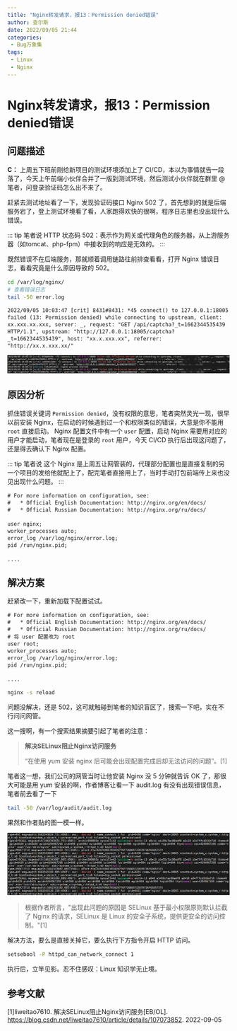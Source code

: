 ```yaml
---
title: "Nginx转发请求，报13：Permission denied错误"
author: 查尔斯
date: 2022/09/05 21:44
categories:
 - Bug万象集
tags:
 - Linux
 - Nginx
---
```


#  Nginx转发请求，报13：Permission denied错误

## 问题描述

**C：** 上周五下班前刚给新项目的测试环境添加上了 CI/CD，本以为事情就告一段落了，今天上午前端小伙伴合并了一版到测试环境，然后测试小伙伴就在群里 @ 笔者，问登录验证码怎么出不来了。

赶紧去测试地址看了一下，发现验证码接口 Nginx 502 了，首先想到的就是后端服务宕了，登上测试环境看了看，人家跑得欢快的很啊，程序日志里也没出现什么错误。

::: tip 笔者说
HTTP 状态码 502：表示作为网关或代理角色的服务器，从上游服务器（如tomcat、php-fpm）中接收到的响应是无效的。
:::

既然错误不在后端服务，那就顺着调用链路往前排查看看，打开 Nginx 错误日志，看看究竟是什么原因导致的 502。

```sh
cd /var/log/nginx/
# 查看错误日志
tail -50 error.log
```

```
2022/09/05 10:03:47 [crit] 8431#8431: *45 connect() to 127.0.0.1:18005 failed (13: Permission denied) while connecting to upstream, client: xx.xxx.xx.xxx, server: _, request: "GET /api/captcha?_t=1662344535439 HTTP/1.1", upstream: "http://127.0.0.1:18005/captcha?_t=1662344535439", host: "xx.x.xxx.xx", referrer: "http://xx.x.xxx.xx/"
```

![202208112010100](../../../../../public/img/2022/09/05/202209052140666.png)

## 原因分析

抓住错误关键词 `Permission denied`，没有权限的意思，笔者突然灵光一现，很早以前安装 Nginx，在启动的时候遇到过一个和权限类似的错误，大意是你不能用 `root` 直接启动。 Nginx 配置文件中有一个 `user` 配置，启动 Nginx 需要用对应的用户才能启动，笔者现在是登录的 `root` 用户，今天 CI/CD 执行后出现这问题了，还是得去确认下 Nginx 配置。

::: tip 笔者说
这个 Nginx 是上周五让网管装的，代理部分配置也是直接复制的另一个项目的发给他就配上了，配完笔者直接用上了，当时手动打包前端传上来也没见出现什么问题。
:::

```
# For more information on configuration, see:
#   * Official English Documentation: http://nginx.org/en/docs/
#   * Official Russian Documentation: http://nginx.org/ru/docs/

user nginx;
worker_processes auto;
error_log /var/log/nginx/error.log;
pid /run/nginx.pid;

....
```

## 解决方案

赶紧改一下，重新加载下配置试试。

```
# For more information on configuration, see:
#   * Official English Documentation: http://nginx.org/en/docs/
#   * Official Russian Documentation: http://nginx.org/ru/docs/
# 将 user 配置改为 root
user root;
worker_processes auto;
error_log /var/log/nginx/error.log;
pid /run/nginx.pid;

....
```

```sh
nginx -s reload
```

问题没解决，还是 502，这可就触碰到笔者的知识盲区了，搜索一下吧，实在不行问问网管。

这一搜啊，有一个搜索结果摘要引起了笔者的注意：

> **解决SELinux阻止Nginx访问服务** 
>
> “在使用 yum 安装 nginx 后可能会出现配置完成后却无法访问的问题”。[1]

笔者这一想，我们公司的网管当时让他安装 Nginx 没 5 分钟就告诉 OK 了，那很大可能是用 yum 安装的啊，作者博客让看一下 audit.log 有没有出现错误信息，笔者前去看了一下

```sh
tail -50 /var/log/audit/audit.log
```

果然和作者贴的图一模一样。

![202209052232777](../../../../../public/img/2022/09/05/202209052232777.png)

> 根据作者所言，"出现此问题的原因是 SELinux 基于最小权限原则默认拦截了 Nginx 的请求，SELinux 是 Linux 的安全子系统，提供更安全的访问控制。"[1]

解决方法，要么是直接关掉它，要么执行下方指令开启 HTTP 访问。

```sh
setsebool -P httpd_can_network_connect 1
```

执行后，立竿见影。忍不住感叹：Linux 知识学无止境。

## 参考文献

[1]liweitao7610. 解决SELinux阻止Nginx访问服务[EB/OL]. https://blog.csdn.net/liweitao7610/article/details/107073852. 2022-09-05
